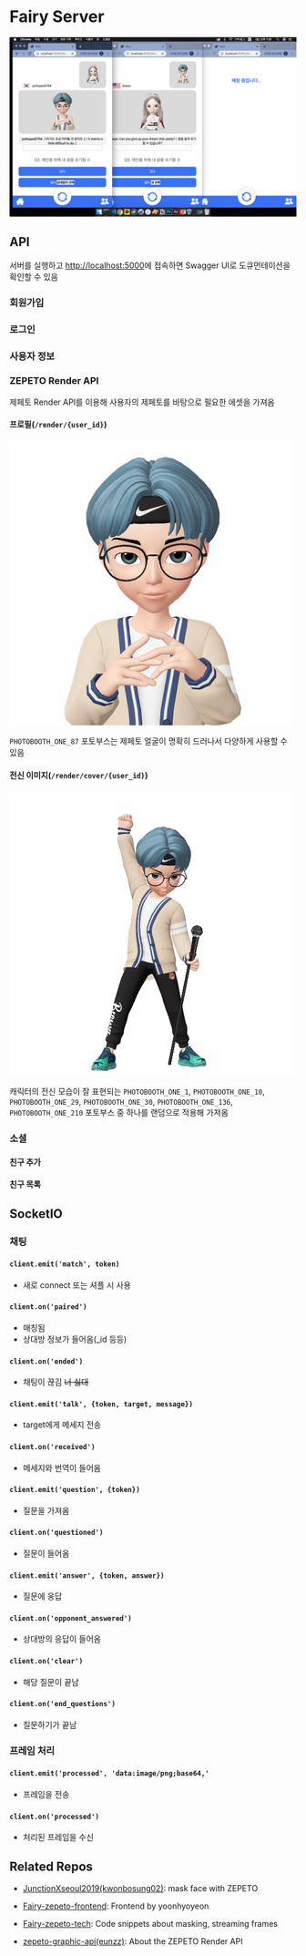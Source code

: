 # Fairy Server
![Running App](./docs/demo.png)

## API
서버를 실행하고 [http://localhost:5000](http://localhost:5000)에 접속하면 Swagger UI로 도큐먼테이션을 확인할 수 있음

### 회원가입

### 로그인

### 사용자 정보

### ZEPETO Render API
제페토 Render API를 이용해 사용자의 제페토를 바탕으로 필요한 에셋을 가져옴

#### 프로필(`/render/{user_id}`)
![profile](./docs/profile.png)

`PHOTOBOOTH_ONE_87` 포토부스는 제페토 얼굴이 명확히 드러나서 다양하게 사용할 수 있음

#### 전신 이미지(`/render/cover/{user_id}`)
![cover](./docs/cover.png)

캐릭터의 전신 모습이 잘 표현되는 `PHOTOBOOTH_ONE_1`, `PHOTOBOOTH_ONE_10`, `PHOTOBOOTH_ONE_29`, `PHOTOBOOTH_ONE_30`, `PHOTOBOOTH_ONE_136`, `PHOTOBOOTH_ONE_210` 포토부스 중 하나를 랜덤으로 적용해 가져옴

### 소셜

#### 친구 추가

#### 친구 목록

## SocketIO

### 채팅

#### `client.emit('match', token)`
- 새로 connect 또는 셔플 시 사용

#### `client.on('paired')`
- 매칭됨
- 상대방 정보가 들어옴(_id 등등)

#### `client.on('ended')`
- 채팅이 끊김 ~~너 싫대~~

#### `client.emit('talk', {token, target, message})`
- target에게 메세지 전송

#### `client.on('received')`
- 메세지와 번역이 들어옴

#### `client.emit('question', {token})`
- 질문을 가져옴

#### `client.on('questioned')`
- 질문이 들어옴

#### `client.emit('answer', {token, answer})`
- 질문에 웅답

#### `client.on('opponent_answered')`
- 상대방의 응답이 들어옴

#### `client.on('clear')`
- 해당 질문이 끝남

#### `client.on('end_questions')`
- 질문하기가 끝남

### 프레임 처리

#### `client.emit('processed', 'data:image/png;base64,'`
- 프레임을 전송

#### `client.on('processed')`
- 처리된 프레임을 수신

## Related Repos

- [JunctionXseoul2019(kwonbosung02)](https://github.com/kwonbosung02/JuntionXseoul2019): mask face with ZEPETO

- [Fairy-zepeto-frontend](https://github.com/junhoyeo/Fairy-zepeto-frontend): Frontend by yoonhyoyeon

- [Fairy-zepeto-tech](https://github.com/junhoyeo/Fairy-zepeto-tech): Code snippets about masking, streaming frames

- [zepeto-graphic-api(eunzz)](https://github.com/eunzz/zepeto-graphic-api): About the ZEPETO Render API
